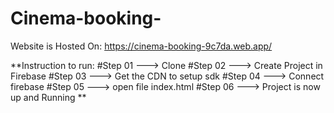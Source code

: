 # Cinema-booking-

Website is Hosted On: https://cinema-booking-9c7da.web.app/

**Instruction to run:
      #Step 01  ---> Clone
      #Step 02  ---> Create Project in Firebase 
      #Step 03  ---> Get the CDN to setup sdk 
      #Step 04  ---> Connect firebase
      #Step 05  ---> open file index.html 
      #Step 06  ---> Project is now up and Running **
